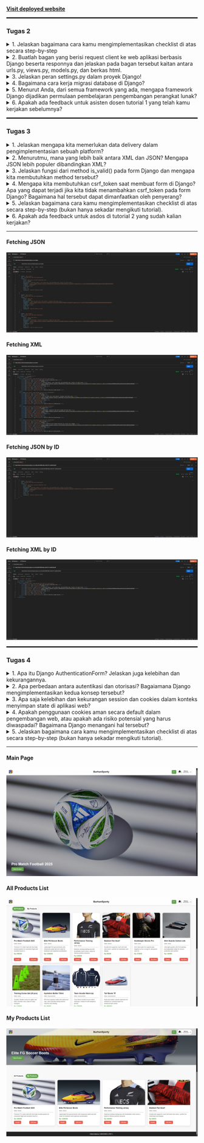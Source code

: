 **[Visit deployed website](https://helven-marcia-burhansporty.pbp.cs.ui.ac.id)** 

<hr style="border:1px solid">

### Tugas 2

<details>
<summary>1. Jelaskan bagaimana cara kamu mengimplementasikan checklist di atas secara step-by-step</summary>
<hr>

1. Membuat folder project baru dan mengaktifkan environment variable pada folder tersebut dengan:
    ```bash
    python -m venv .venv
    source .venv\Scripts\activate #saya menggunakan git bash terminal sehingga perlu menggunakan "source"
    ```
    Setelah itu saya menginisiasi django dengan menginstall library yang diperlukan di requirements.txt seperti pada tutorial 0 dan menginisiasi proyek baru dengan 
    ```bash
    django-admin startproject burhansporty
    ```
    Tidak lupa saya juga menambahkan file `.env` dan `.env.prod` serta beberapa adjustment di `settings.py` sesuai dengan arahan tutorial 0.

<hr>

2. Membuat aplikasi main dengan
    ```bash
    python manage.py startapp main
    ```
    Setelah itu saya tambahkan main ke INSTALLED_APPS di `settings.py`:
    ```python
    INSTALLED_APPS = [
        # bawaan Django...
        'main',
    ]
    ```

<hr>

3. Melakukan routing dengan menambahkan route/url baru pada `urls.py`
    ```python
    from django.contrib import admin
    from django.urls import path, include # menambahkan module include

    urlpatterns = [
        path('admin/', admin.site.urls),
        path('', include('main.urls')) # merouting base url "burhansporty/" ke main.urls
    ]
    ```

<hr>

4. Melakukan edit pada models.py untuk memenuhi criteria class model yang diperlukan dengan:
    ```python
    class Product(models.Model):
        id = models.UUIDField(primary_key=True, default=uuid.uuid4, editable=False)
        title = models.CharField(max_length=255)
        price = models.IntegerField()
        description = models.TextField()
        thumbnail = models.URLField()
        category = models.CharField()
        is_featured = models.BooleanField(default=False)
        sold = models.IntegerField(default=0)
        created_at = models.DateTimeField(auto_now_add=True)

        def __str__(self):
            return self.title
        
        @property
        def is_product_hot(self):
            return self.sold > 20
            
        def increment_sold(self):
            self.sold += 1
            self.save()
    ```

<hr>

5. Membuat fungsi pada `views.py` untuk mrender template serta memberikan context:
    ```python
    def show_main(request):
        context = {
            'app' : "BurhanSporty",
            'npm' : '2406359853',
            'name': 'Helven Marcia',
            'class': 'PBP C'
        }

        return render(request, "main.html", context)
    ```

<hr>

6. Melakukan routing pada `main/urls.py` 
    ```python
    from django.urls import path
    from main.views import show_main

    app_name = 'main'

    urlpatterns = [
        path('', show_main, name='show_main'), # 
    ]
    ```

<hr>

7. Melakukan inisiasi git, commit, serta push pada github beserta dengan pws. Tidak lupa menambahkan url deployment pws pada `ALLOWED_HOST` pada `settings.py`

<hr>

8. Membuat readme yang berisikan link ke website deployment
    ```markdown
    **[Visit deployed website](https://helven-marcia-burhansporty.pbp.cs.ui.ac.id)** 
    ```

</details>

<details>
<summary>2. Buatlah bagan yang berisi request client ke web aplikasi berbasis Django beserta responnya dan jelaskan pada bagan tersebut kaitan antara urls.py, views.py, models.py, dan berkas html.</summary>
<hr>

![Diagram Django](image.png)

[Sumber: PPT PBP](https://scele.cs.ui.ac.id/pluginfile.php/269605/mod_resource/content/1/03%20-%20MTV%20Django%20Architecture.pdf)

<hr>
Diagram tersebut menjelaskan alur kerja arsitektur MTV pada Django. Saat pengguna mengirim HTTP Request, permintaan tersebut pertama kali diproses oleh urls.py untuk menentukan view yang sesuai. Selanjutnya, views.py akan menangani logika aplikasi, mengambil atau memproses data dari models.py jika diperlukan, lalu mengirimkan data tersebut ke template HTML. Template akan merender data menjadi halaman web, dan hasilnya dikirim kembali ke pengguna sebagai HTTP Response. Dengan demikian, urls.py berperan sebagai pengatur rute, views.py sebagai pengolah data dan penghubung, models.py sebagai pengelola database, dan berkas HTML sebagai penyaji informasi kepada pengguna.

<hr>
</details>

<details>
<summary>3. Jelaskan peran settings.py dalam proyek Django!</summary>
<hr>

Berkas settings.py dalam proyek Django berperan sebagai pusat konfigurasi utama aplikasi. Di dalamnya terdapat berbagai pengaturan penting, seperti konfigurasi database, aplikasi yang digunakan INSTALLED_APPS, middleware, template, static files, kunci rahasia SECRET_KEY, debug mode, serta pengaturan domain yang diizinkan ALLOWED_HOSTS. Django menggunakan settings.py untuk mengatur bagaimana proyek berjalan baik di lingkungan pengembangan maupun produksi, sehingga file ini menjadi komponen penting dalam mengontrol perilaku dan struktur keseluruhan aplikasi. 

<hr>
</details>

<details>
<summary>4. Bagaimana cara kerja migrasi database di Django?</summary>
<hr>

Migrasi database di Django adalah proses untuk menerapkan perubahan pada struktur database berdasarkan model yang didefinisikan di `models.py`. Saat kita membuat atau mengubah model, kita menjalankan perintah 
```bash
python manage.py makemigrations 
```
untuk membuat berkas migrasi yang berisi instruksi perubahan database. Kemudian, perintah 

```bash
python manage.py migrate 
```
digunakan untuk mengeksekusi instruksi tersebut sehingga struktur tabel di database diperbarui sesuai dengan model. Proses ini memastikan database selalu sinkron dengan definisi model tanpa perlu menulis query SQL secara manual.

<hr>
</details>

<details>
<summary>5. Menurut Anda, dari semua framework yang ada, mengapa framework Django dijadikan permulaan pembelajaran pengembangan perangkat lunak?</summary>
<hr>

Menurut saya, framework Django dijadikan permulaan pembelajaran pengembangan perangkat lunak karena Django menggunakan arsitektur Model-View-Template (MVT) yang memisahkan antara data, logika, dan tampilan, sehingga alur kerja aplikasi web menjadi lebih mudah dipahami. Selain itu, Django juga menyediakan banyak fitur bawaan seperti pengelolaan database, autentikasi pengguna, dan template engine, sehingga kita bisa fokus memahami konsep dasar pengembangan aplikasi tanpa harus membangun semuanya dari awal. Meskipun saya masih baru belajar, saya melihat Django membantu memberikan gambaran besar tentang bagaimana sebuah aplikasi web modern dibangun dan dijalankan.

<hr>
</details>

<details>
<summary>6. Apakah ada feedback untuk asisten dosen tutorial 1 yang telah kamu kerjakan sebelumnya?</summary>
<hr>

Tidak ada 😄

</details>

<hr style="border:1px solid">

### Tugas 3

<details>
<summary>1. Jelaskan mengapa kita memerlukan data delivery dalam pengimplementasian sebuah platform?
</summary>
<hr>

Data delivery dibutuhkan agar pertukaran informasi antar komponen platform berlangsung rapi dan konsisten. Melalui mekanisme pengiriman yang teratur, data berpindah dari sumber ke tujuan tanpa hilang atau bocor, sekaligus tetap aman, cepat, akurat, dan dapat diukur kinerjanya.

Selain itu, data delivery memudahkan integrasi dengan layanan pihak ketiga karena ada cara yang jelas untuk mengirim dan menerima data. Dampaknya, platform bekerja lebih stabil, menyatu end-to-end, dan memberikan pengalaman penggunaan yang mulus.

<hr>
</details>

<details>
<summary>2. Menurutmu, mana yang lebih baik antara XML dan JSON? Mengapa JSON lebih populer dibandingkan XML?
</summary>
<hr>

Menurut saya, JSON memiliki keunggulan dibandingkan XML karena struktur penulisannya lebih sederhana dan mudah dimengerti, bahkan bagi orang yang belum terlalu berpengalaman. Bentuknya mirip dengan dictionary pada Python sehingga lebih intuitif untuk dipahami.

JSON juga lebih banyak digunakan dalam pertukaran data pada aplikasi maupun web modern. Popularitasnya tidak lepas dari sifatnya yang ringan, cepat diproses, serta dukungan yang luas pada berbagai bahasa pemrograman. Selain itu, JSON terintegrasi langsung dengan JavaScript sehingga penerapannya di lingkungan web menjadi lebih praktis dan efisien dibandingkan XML.

<hr>
</details>

<details>
<summary>3. Jelaskan fungsi dari method is_valid() pada form Django dan mengapa kita membutuhkan method tersebut?
</summary>
<hr>

Method is_valid() pada form Django berfungsi untuk memastikan data yang dimasukkan pengguna sesuai dengan aturan yang telah ditentukan pada form. Proses ini mencakup pengecekan kesesuaian tipe data, kelengkapan field, serta validasi terhadap constraint yang ada. Dengan begitu, data yang tidak sesuai akan ditandai sebagai tidak valid.

Kita memerlukan method ini agar hanya data yang aman dan benar yang diproses lebih lanjut. Tanpa validasi, data yang salah atau tidak sesuai format bisa menyebabkan error saat penyimpanan maupun ketika digunakan pada tahap berikutnya.

<hr>
</details>

<details>
<summary>4. Mengapa kita membutuhkan csrf_token saat membuat form di Django? Apa yang dapat terjadi jika kita tidak menambahkan csrf_token pada form Django? Bagaimana hal tersebut dapat dimanfaatkan oleh penyerang?
</summary>
<hr>

Penggunaan csrf_token dalam form Django bertujuan untuk melindungi aplikasi dari serangan Cross-Site Request Forgery (CSRF). Serangan ini memanfaatkan kondisi ketika seorang pengguna sudah login, lalu tanpa disadari mengirimkan permintaan berbahaya ke server melalui manipulasi dari pihak luar.

Dengan adanya csrf_token, Django dapat memverifikasi bahwa setiap permintaan POST benar-benar berasal dari form milik aplikasi kita, bukan dari situs lain. Jika token ini tidak disertakan, server tidak punya cara untuk membedakan apakah request sah atau hasil rekayasa penyerang. Akibatnya, penyerang bisa mengeksploitasi situasi tersebut untuk melakukan aksi tertentu atas nama pengguna, misalnya mengubah data penting atau menjalankan perintah yang tidak diinginkan.

<hr>
</details>

<details>
<summary>5. Jelaskan bagaimana cara kamu mengimplementasikan checklist di atas secara step-by-step (bukan hanya sekadar mengikuti tutorial).
</summary>
<hr>

1. Menambahkan 4 function baru pada `views.py` yaitu show_xml, show_json, show_xml_by_id, show_json_by_id
    ```python
    def show_xml(request):
    product_list = Product.objects.all()
    xml_data = serializers.serialize("xml", product_list)
    return HttpResponse(xml_data, content_type="application/xml")

    def show_json(request):
        product_list = Product.objects.all()
        json_data = serializers.serialize("json", product_list)
        return HttpResponse(json_data, content_type="application/json")

    def show_xml_by_id(request, product_id):
    try:
        product_item = Product.objects.filter(pk=product_id)
        xml_data = serializers.serialize("xml", product_item)
        return HttpResponse(xml_data, content_type="application/xml")
    except Product.DoesNotExist:
        return HttpResponse(status=404)

    def show_json_by_id(request, product_id):
    try:
        product_item = Product.objects.get(pk=product_id)
        json_data = serializers.serialize("json", [product_item])https://web.postman.co/home
        return HttpResponse(json_data, content_type="application/json")
    except Product.DoesNotExist:
        return HttpResponse(status=404)
    ```

<hr>

2. Menambahkan route pada `urls.py`
    ```python
    path('xml/', show_xml, name='show_xml'),
    path('json/', show_json, name='show_json'),
    path('xml/<str:product_id>/', show_xml_by_id, name='show_xml_by_id'),
    path('json/<str:product_id>/', show_json_by_id, name='show_json_by_id'),
    ```
<hr>

3. Membuat sebuah layout/skeleton dengan `templates/base.html`. Setelah itu melakukan sedikit penyesuaian pada `main.html` sehingga dapat extend pada layout. Tidak lupa juga menambahkan settings agar layout dapat diimplementasikan
    ```python
    ...
    TEMPLATES = [
        {
            'BACKEND': 'django.template.backends.django.DjangoTemplates',
            'DIRS': [BASE_DIR / 'templates'], # Tambahkan konten baris ini
            'APP_DIRS': True,
            ...
        }
    ]
    ...
    ```

<hr>

4. Membuat struktur form pada `forms.py`
    ```python
    from django.forms import ModelForm
    from main.models import Product

    class ProductForm(ModelForm):
        class Meta:
            model = Product
            fields = ["title", "price", "description", "thumbnail", "category", "is_featured", "sold", "stock"]
    ```

<hr>

5. Membuat function untuk melakukan render halaman add_product dan show_product_detail
    ```python
    def add_product(request):
        form = ProductForm(request.POST or None)

        if form.is_valid() and request.method == "POST":
            form.save()
            return redirect('main:show_main')

        context = {
            'form': form,
            'app' : "BurhanSporty",
            'npm' : '2406359853',
            'name': 'Helven Marcia',
            'class': 'PBP C'
        }
        return render(request, "add_product.html", context)

    def show_product_detail(request, id):
        product = get_object_or_404(Product, pk=id)

        context = {
            'product': product,
            'app' : "BurhanSporty",
            'npm' : '2406359853',
            'name': 'Helven Marcia',
            'class': 'PBP C'
        }

        return render(request, "product_detail.html", context)
    ```

<hr>

6. Membuat route untuk function render pada `urls.py`
    ```python
    path('add-product/', add_product, name='add_product'),
    path('products/<str:id>/', show_product_detail, name='show_product_detail'),
    ```

<hr>
</details>

<details>
<summary>6. Apakah ada feedback untuk asdos di tutorial 2 yang sudah kalian kerjakan?</summary>
<hr>

Tidak ada 😄

</details>

<hr>

#### Fetching JSON
![JSON](json.jpeg)

#### Fetching XML
![XML](xml.jpeg)

#### Fetching JSON by ID
![JSONBYID](jsonbyid.jpeg)

#### Fetching XML by ID
![XMLBYID](xmlbyid.jpeg)

<hr style="border:1px solid">

### Tugas 4

<details>
<summary>1. Apa itu Django AuthenticationForm? Jelaskan juga kelebihan dan kekurangannya.
</summary>
<hr>

Django AuthenticationForm adalah form bawaan yang disediakan oleh Django untuk menangani proses autentikasi pengguna, khususnya pada saat login. Form ini berada di modul `django.contrib.auth.forms` dan secara default menyediakan field username serta password yang sudah terhubung dengan sistem autentikasi Django. Kelebihan dari AuthenticationForm adalah kemudahannya karena tidak perlu membuat form login dari nol, sudah terintegrasi dengan backend autentikasi Django, serta dilengkapi validasi otomatis seperti pengecekan kecocokan username dan password, status akun aktif, hingga keamanan dasar terhadap serangan brute force dengan hashing password. Namun, kekurangannya adalah fleksibilitas yang terbatas karena form ini hanya menyediakan field standar username dan password, sehingga jika ingin menambahkan logika khusus atau field tambahan seperti login dengan email atau OTP, developer perlu melakukan kustomisasi atau membuat form turunan dari AuthenticationForm.

<hr>
</details>

<details>
<summary>2. Apa perbedaan antara autentikasi dan otorisasi? Bagaiamana Django mengimplementasikan kedua konsep tersebut?
</summary>
<hr>

Autentikasi adalah proses untuk memastikan identitas seseorang, yaitu langkah di mana sistem memverifikasi apakah pengguna benar-benar siapa yang ia klaim, biasanya melalui username, email, password, atau metode lain seperti token dan biometrik. Sedangkan otorisasi adalah tahap lanjutan setelah autentikasi berhasil, yaitu proses menentukan hak akses apa saja yang dimiliki pengguna tersebut di dalam sistem, misalnya apakah ia boleh melihat, mengubah, atau menghapus data tertentu. Dengan kata lain, autentikasi menjawab pertanyaan “siapa kamu?”, sementara otorisasi menjawab pertanyaan “apa yang boleh kamu lakukan?”.

<hr>
</details>

<details>
<summary>3. Apa saja kelebihan dan kekurangan session dan cookies dalam konteks menyimpan state di aplikasi web?
</summary>
<hr>

Cookies dan session sama-sama digunakan untuk menyimpan state di aplikasi web, tetapi mekanismenya berbeda. Cookies disimpan di sisi klien (browser) sehingga mudah diakses dan berguna untuk kebutuhan sederhana seperti preferensi pengguna atau data yang tidak sensitif. Kelebihannya adalah ringan, tidak membebani server, dan dapat bertahan meski browser ditutup. Kekurangannya adalah rawan dimanipulasi, terbatas ukurannya, dan tidak aman untuk menyimpan data sensitif meskipun bisa dienkripsi. Session, sebaliknya, menyimpan data di sisi server dengan hanya menyimpan session ID di cookie klien. Kelebihannya adalah lebih aman karena data asli tidak berada di browser, mendukung penyimpanan data lebih kompleks, dan mudah dikontrol masa aktifnya. Kekurangannya adalah menambah beban server karena harus menyimpan state setiap pengguna, serta dapat hilang jika session dihapus atau server tidak stabil.

<hr>
</details>

<details>
<summary>4. Apakah penggunaan cookies aman secara default dalam pengembangan web, atau apakah ada risiko potensial yang harus diwaspadai? Bagaimana Django menangani hal tersebut?
</summary>
<hr>

Penggunaan cookies tidak aman secara default, karena pada dasarnya cookies adalah data yang disimpan di browser pengguna dan bisa saja dilihat, dimodifikasi, atau dicuri jika tidak dijaga dengan benar. Risiko yang sering terjadi misalnya pencurian cookie saat terkirim lewat jaringan yang tidak aman, atau penyalahgunaan cookie oleh script berbahaya di browser.

<hr>
</details>

<details>
<summary>5. Jelaskan bagaimana cara kamu mengimplementasikan checklist di atas secara step-by-step (bukan hanya sekadar mengikuti tutorial).
</summary>
<hr>

1. Menambahkan 3 function baru pada `views.py` yaitu register, login_user, logout_user
    ```python
    def register(request):
        form = UserCreationForm()

        if request.method == "POST":
            form = UserCreationForm(request.POST)
            if form.is_valid():
                form.save()
                messages.success(request, 'Your account has been successfully created!')
                return redirect('main:login')
        context = {'form':form, 'app': "BurhanSporty"}
        return render(request, 'register.html', context)

    def login_user(request):
        if request.method == 'POST':
                form = AuthenticationForm(data=request.POST)

                if form.is_valid():
                    user = form.get_user()
                    login(request, user)
                    response = HttpResponseRedirect(reverse("main:show_main"))
                    response.set_cookie('last_login', str(datetime.datetime.now()))
                    return response

        else:
                form = AuthenticationForm(request)
        context = {'form': form, 'app': "BurhanSporty"}
        return render(request, 'login.html', context)

    def logout_user(request):
        logout(request)
        response = HttpResponseRedirect(reverse('main:login'))
        response.delete_cookie('last_login')
        return response
    ```

<hr>

2. Menambahkan route pada `urls.py`
    ```python
    path('register/', register, name='register'),
    path('login/', login_user, name='login'),
    path('logout/', logout_user, name='logout'),
    ```
<hr>

3. Menambahkan page untuk `register.html`, `login.html` dan beberapa action button.
    ```html
    ...
    <a class="logout" href="{% url 'main:logout' %}">Logout</a>
    ...
    ```

<hr>

4. Menambahkan gate/middleware untuk restriction akses page utama dan page lainnya
    ```python
    ...
    @login_required(login_url='/login')
    def show_main(request):
    ...
    @login_required(login_url='/login')
    def add_product(request):
    ...
    @login_required(login_url='/login')
    def show_product_detail(request, id):
    ...
    ```

<hr>

5. Menambahkan field user pada model Product (dan melakukan migrate)
    ```python
    ...
    from django.contrib.auth.models import User
    ...
    user = models.ForeignKey(User, on_delete=models.CASCADE, null=True)
    ...
    ```

<hr>

6. Melakukan penyesuaian tampilan pada page dengan mengedit file html

</details>

<hr>

#### Main Page
![Main Page](mainpage.png)

#### All Products List
![All Products List](allproductslist.png)

#### My Products List
![My Products List](myproductslist.png)
